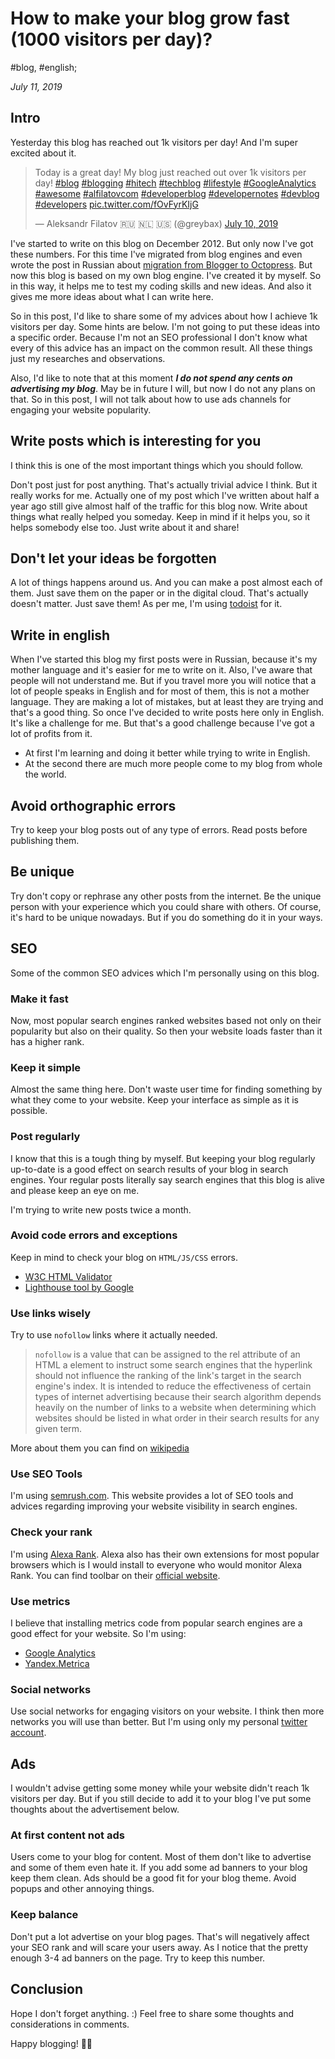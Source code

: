 # How to make your blog grow fast (1000 visitors per day)?

#blog, #english;

_July 11, 2019_

## Intro

Yesterday this blog has reached out 1k visitors per day! And I'm super excited about it.

<blockquote class="twitter-tweet"><p lang="en" dir="ltr">Today is a great day! My blog just reached out over 1k visitors per day! <a href="https://twitter.com/hashtag/blog?src=hash&amp;ref_src=twsrc%5Etfw">#blog</a> <a href="https://twitter.com/hashtag/blogging?src=hash&amp;ref_src=twsrc%5Etfw">#blogging</a> <a href="https://twitter.com/hashtag/hitech?src=hash&amp;ref_src=twsrc%5Etfw">#hitech</a> <a href="https://twitter.com/hashtag/techblog?src=hash&amp;ref_src=twsrc%5Etfw">#techblog</a> <a href="https://twitter.com/hashtag/lifestyle?src=hash&amp;ref_src=twsrc%5Etfw">#lifestyle</a> <a href="https://twitter.com/hashtag/GoogleAnalytics?src=hash&amp;ref_src=twsrc%5Etfw">#GoogleAnalytics</a> <a href="https://twitter.com/hashtag/awesome?src=hash&amp;ref_src=twsrc%5Etfw">#awesome</a> <a href="https://twitter.com/hashtag/alfilatovcom?src=hash&amp;ref_src=twsrc%5Etfw">#alfilatovcom</a> <a href="https://twitter.com/hashtag/developerblog?src=hash&amp;ref_src=twsrc%5Etfw">#developerblog</a> <a href="https://twitter.com/hashtag/developernotes?src=hash&amp;ref_src=twsrc%5Etfw">#developernotes</a> <a href="https://twitter.com/hashtag/devblog?src=hash&amp;ref_src=twsrc%5Etfw">#devblog</a> <a href="https://twitter.com/hashtag/developers?src=hash&amp;ref_src=twsrc%5Etfw">#developers</a> <a href="https://t.co/fOvFyrKIjG">pic.twitter.com/fOvFyrKIjG</a></p>&mdash; Aleksandr Filatov 🇷🇺 🇳🇱 🇺🇸 (@greybax) <a href="https://twitter.com/greybax/status/1149017012909293570?ref_src=twsrc%5Etfw">July 10, 2019</a></blockquote> <script async src="https://platform.twitter.com/widgets.js" charset="utf-8"></script>

I've started to write on this blog on December 2012. But only now I've got these numbers. 
For this time I've migrated from blog engines and even wrote the post in Russian about [migration from Blogger to Octopress](https://alfilatov.com/posts/kak-i-zachiem-ia-pierieshiel-s-blogger-na-octopress/). But now this blog is based on my own blog engine. I've created it by myself. So in this way, it helps me to test my coding skills and new ideas. And also it gives me more ideas about what I can write here.

So in this post, I'd like to share some of my advices about how I achieve 1k visitors per day. Some hints are below. I'm not going to put these ideas into a specific order. Because I'm not an SEO professional I don't know what every of this advice has an impact on the common result. All these things just my researches and observations. 

Also, I'd like to note that at this moment **_I do not spend any cents on advertising my blog_**. May be in future I will, but now I do not any plans on that. So in this post, I will not talk about how to use ads channels for engaging your website popularity.

## Write posts which is interesting for you

I think this is one of the most important things which you should follow.

Don't post just for post anything. That's actually trivial advice I think. But it really works for me. Actually one of my post which I've written about half a year ago still give almost half of the traffic for this blog now. Write about things what really helped you someday. Keep in mind if it helps you, so it helps somebody else too. Just write about it and share!

## Don't let your ideas be forgotten

A lot of things happens around us. And you can make a post almost each of them. Just save them on the paper or in the digital cloud. That's actually doesn't matter. Just save them! As per me, I'm using [todoist](https://todoist.com) for it.

## Write in english

When I've started this blog my first posts were in Russian, because it's my mother language and it's easier for me to write on it. Also, I've aware that people will not understand me. But if you travel more you will notice that a lot of people speaks in English and for most of them, this is not a mother language. They are making a lot of mistakes, but at least they are trying and that's a good thing.
So once I've decided to write posts here only in English. It's like a challenge for me. But that's a good challenge because I've got a lot of profits from it.

* At first I'm learning and doing it better while trying to write in English.
* At the second there are much more people come to my blog from whole the world.

## Avoid orthographic errors

Try to keep your blog posts out of any type of errors. Read posts before publishing them.

## Be unique

Try don't copy or rephrase any other posts from the internet. Be the unique person with your experience which you could share with others. Of course, it's hard to be unique nowadays. But if you do something do it in your ways.

## SEO

Some of the common SEO advices which I'm personally using on this blog.

### Make it fast

Now, most popular search engines ranked websites based not only on their popularity but also on their quality. So then your website loads faster than it has a higher rank.

### Keep it simple

Almost the same thing here. Don't waste user time for finding something by what they come to your website. Keep your interface as simple as it is possible.

### Post regularly

I know that this is a tough thing by myself. But keeping your blog regularly up-to-date is a good effect on search results of your blog in search engines. Your regular posts literally say search engines that this blog is alive and please keep an eye on me.

I'm trying to write new posts twice a month.

### Avoid code errors and exceptions

Keep in mind to check your blog on `HTML/JS/CSS` errors.

* [W3C HTML Validator](https://validator.w3.org/)
* [Lighthouse tool by Google](https://developers.google.com/web/tools/lighthouse/)

### Use links wisely

Try to use `nofollow` links where it actually needed.

> `nofollow` is a value that can be assigned to the rel attribute of an HTML a element to instruct some search engines that the hyperlink should not influence the ranking of the link's target in the search engine's index. It is intended to reduce the effectiveness of certain types of internet advertising because their search algorithm depends heavily on the number of links to a website when determining which websites should be listed in what order in their search results for any given term.

More about them you can find on [wikipedia](https://en.wikipedia.org/wiki/Nofollow)

### Use SEO Tools

I'm using [semrush.com](https://www.semrush.com/dashboard/). This website provides a lot of SEO tools and advices regarding improving your website visibility in search engines.

### Check your rank

I'm using [Alexa Rank](https://alexa.com/siteinfo/alfilatov.com). Alexa also has their own extensions for most popular browsers which is I would install to everyone who would monitor Alexa Rank.
You can find toolbar on their [official website](https://www.alexa.com/toolbar).

### Use metrics

I believe that installing metrics code from popular search engines are a good effect for your website.
So I'm using:

* [Google Analytics](https://analytics.google.com)
* [Yandex.Metrica](https://metrica.yandex.com)

### Social networks

Use social networks for engaging visitors on your website. I think then more networks you will use than better. But I'm using only my personal [twitter account](https://twitter.com/greybax).

## Ads

I wouldn't advise getting some money while your website didn't reach 1k visitors per day. But if you still decide to add it to your blog I've put some thoughts about the advertisement below.

### At first content not ads

Users come to your blog for content. Most of them don't like to advertise and some of them even hate it. If you add some ad banners to your blog keep them clean. Ads should be a good fit for your blog theme. Avoid popups and other annoying things.

### Keep balance

Don't put a lot advertise on your blog pages. That's will negatively affect your SEO rank and will scare your users away. As I notice that the pretty enough 3-4 ad banners on the page. Try to keep this number.

## Conclusion

Hope I don't forget anything. :) Feel free to share some thoughts and considerations in comments.

Happy blogging! ✌🏼
